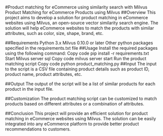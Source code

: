 
#Product matching for eCommerce using similarity search with Milvus
Product Matching for eCommerce Products using Milvus
##Overview
This project aims to develop a solution for product matching in eCommerce websites using Milvus, an open-source vector similarity search engine. The solution will help eCommerce websites to match the products with similar attributes, such as color, size, shape, brand, etc.

##Requirements
Python 3.x
Milvus 0.10.0 or later
Other python packages specified in the requirements.txt file
##Usage
Install the required packages using the following command:
Copy code
pip install -r requirements.txt
Start Milvus server
sql
Copy code
milvus server start
Run the product matching script
Copy code
python product_matching.py
##Input
The input to the script is a CSV file containing product details such as product ID, product name, product attributes, etc.

##Output
The output of the script will be a list of similar products for each product in the input file.

##Customization
The product matching script can be customized to match products based on different attributes or a combination of attributes.

##Conclusion
This project will provide an efficient solution for product matching in eCommerce websites using Milvus. The solution can be easily integrated into any eCommerce platform to provide better product recommendations to customers.

